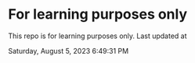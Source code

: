 # For learning purposes only
This repo is for learning purposes only.
Last updated at

Saturday, August 5, 2023 6:49:31 PM

